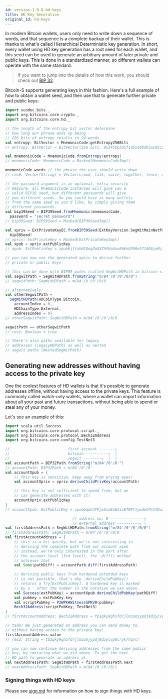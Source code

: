 ```yaml
---
id: version-1.9.8-hd-keys
title: HD Key Generation
original_id: hd-keys
---
```


In modern Bitcoin wallets, users only need to write down
a sequence of words, and that sequence is a complete backup
of their wallet. This is thanks to what's called Hierarchical
Deterministic key generation. In short, every wallet using HD
key generation has a root seed for each wallet, and this
seed can be used to generate an arbitrary amount of later
private and public keys. This is done in a standardized manner,
so different wallets can operate with the same standard.

> If you want to jump into the details of how this work,
> you should check out
> [BIP 32](https://github.com/bitcoin/bips/blob/master/bip-0032.mediawiki).

Bitcoin-S supports generating keys in this fashion. Here's a
full example of how to obtain a wallet seed, and then
use that to generate further private and public keys:

```scala
import scodec.bits._
import org.bitcoins.core.crypto._
import org.bitcoins.core.hd._

// the length of the entropy bit vector determine
// how long our phrase ends up being
// 256 bits of entropy results in 24 words
val entropy: BitVector = MnemonicCode.getEntropy256Bits
// entropy: BitVector = BitVector(256 bits, 0x345bb3d5f1d5510bdb5ac05c548cd2d9e51922bec24ca3415e98dd41b2198cc3)

val mnemonicCode = MnemonicCode.fromEntropy(entropy)
// mnemonicCode: MnemonicCode = Masked(MnemonicCodeImpl)

mnemonicCode.words // the phrase the user should write down
// res0: Vector[String] = Vector(crowd, talk, voice, together, fence, magnet, hope, fix, fox, piece, cruise, record, face, mule, wild, end, person, april, plate, ritual, brass, art, credit, guide)

// the password argument is an optional, extra security
// measure. all MnemonicCode instances will give you a
// valid BIP39 seed, but different passwords will give
// you different seeds. So you could have as many wallets
// from the same seed as you'd like, by simply giving them
// different passwords.
val bip39Seed = BIP39Seed.fromMnemonic(mnemonicCode,
  password = "secret password")
// bip39Seed: BIP39Seed = Masked(BIP39SeedImpl)

val xpriv = ExtPrivateKeyEC.fromBIP39Seed(ExtKeyVersion.SegWitMainNetPriv,
  bip39Seed)
// xpriv: ExtPrivateKey = Masked(ExtPrivateKeyImpl)
val xpub = xpriv.extPublicKey
// xpub: ExtPublicKey = zpub6jftahH18ngZwQXZhFHaUuu8bKnQPDRe5724RAjeMjfKRHoGJC5fukh5jJjw4TurAYCKFiuVHmUtbNqDUdgSDXZDSqXpBteBjQhPAcbvTyz

// you can now use the generated xpriv to derive further
// private or public keys

// this can be done with BIP89 paths (called SegWitHDPath in bitcoin-s)
val segwitPath = SegWitHDPath.fromString("m/84'/0'/0'/0/0")
// segwitPath: SegWitHDPath = m/84'/0'/0'/0/0

// alternatively:
val otherSegwitPath =
  SegWitHDPath(HDCoinType.Bitcoin,
    accountIndex = 0,
    HDChainType.External,
    addressIndex = 0)
// otherSegwitPath: SegWitHDPath = m/84'/0'/0'/0/0

segwitPath == otherSegwitPath
// res1: Boolean = true

// there's also paths available for legacy
// addresses (LegacyHDPath) as well as nested
// segwit paths (NestedSegWitPath)
```

## Generating new addresses without having access to the private key

One the coolest features of HD wallets is that it's possible
to generate addresses offline, without having access to the
private keys. This feature is commonly called watch-only
wallets, where a wallet can import information about all
your past and future transactions, without being able to
spend or steal any of your money.

Let's see an example of this:

```scala
import scala.util.Success
import org.bitcoins.core.protocol.script._
import org.bitcoins.core.protocol.Bech32Address
import org.bitcoins.core.config.TestNet3

//                          first account -------┐
//                          bitcoin ----------┐  |
//                          segwit --------┐  |  |
val accountPath = BIP32Path.fromString("m/84'/0'/0'")
// accountPath: BIP32Path = m/84'/0'/0'
val accountXpub = {
    // this key is sensitive, keep away from prying eyes!
    val accountXpriv = xpriv.deriveChildPrivKey(accountPath)

    // this key is not sufficient to spend from, but we
    // can generate addresses with it!
    accountXpriv.extPublicKey
}
// accountXpub: ExtPublicKey = zpub6qwCdTFjwSsoEaW1iiETNFttywdwCPx5YDuzJyMEqcF1gqwTK7M8tHsAs5NGvZbDky7L72DQmjArzH85SPEP6RCTqvxhiE8YXsrLoTB4uHb

                              // address no. 0 ---------------┐
                              // external address ----------┐ |
val firstAddressPath = SegWitHDPath.fromString("m/84'/0'/0'/0/0")
// firstAddressPath: SegWitHDPath = m/84'/0'/0'/0/0
val firstAccountAddress = {
    // this is a bit quirky, but we're not interesting in
    // deriving the complete path from our account xpub
    // instead, we're only interested in the part after
    // the account level (3rd level). the .diff() method
    // achieves that
    val Some(pathDiff) = accountPath.diff(firstAddressPath)

    // deriving public keys from hardened extended keys
    // is not possible, that's why .deriveChildPubKey()
    // returns a Try[ExtPublicKey]. A hardened key is marked
    // by a ' after the number in the notation we use above.
    val Success(extPubKey) = accountXpub.deriveChildPubKey(pathDiff)
    val pubkey = extPubKey.key
    val scriptPubKey = P2WPKHWitnessSPKV0(pubkey)
    Bech32Address(scriptPubKey, TestNet3)
}
// firstAccountAddress: Bech32Address = tb1qky9qh5fd7jlm3umjypdj8d3ycvp8cryk7hq7cr

// tada! We just generated an address you can send money to,
// without having access to the private key!
firstAccountAddress.value
// res2: String = tb1qky9qh5fd7jlm3umjypdj8d3ycvp8cryk7hq7cr

// you can now continue deriving addresses from the same public
// key, by imitating what we did above. To get the next
// HD path to generate an address at:
val nextAddressPath: SegWitHDPath = firstAddressPath.next
// nextAddressPath: SegWitHDPath = m/84'/0'/0'/0/1
```

### Signing things with HD keys

Please see [sign.md](../crypto/sign.md) for information on how to sign things with HD keys.